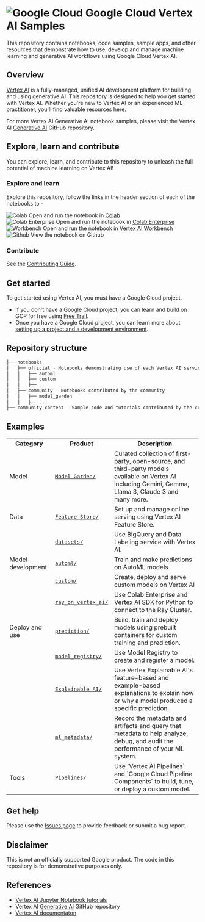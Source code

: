# ![Google Cloud](https://avatars.githubusercontent.com/u/2810941?s=60&v=4) Google Cloud Vertex AI Samples

This repository contains notebooks, code samples, sample apps, and other resources that demonstrate how to use, develop and manage machine learning and generative AI workflows using Google Cloud Vertex AI.

## Overview

[Vertex AI](https://cloud.google.com/vertex-ai) is a fully-managed, unified AI development platform for building and using generative AI. This repository is designed to help you get started with Vertex AI. Whether you're new to Vertex AI or an experienced ML practitioner, you'll find valuable resources here.

For more Vertex AI Generative AI notebook samples, please visit the Vertex AI [Generative AI](https://github.com/GoogleCloudPlatform/generative-ai) GitHub repository.

## Explore, learn and contribute

You can explore, learn, and contribute to this repository to unleash the full potential of machine learning on Vertex AI! 

### Explore and learn

Explore this repository, follow the links in the header section of each of the notebooks to -

![Colab](https://cloud.google.com/ml-engine/images/colab-logo-32px.png)  Open and run the notebook in [Colab](https://colab.google/)\
![Colab Enterprise](https://cloud.google.com/ml-engine/images/colab-enterprise-logo-32px.png)  Open and run the notebook in [Colab Enterprise](https://cloud.google.com/colab/docs/introduction)\
![Workbench](https://lh3.googleusercontent.com/UiNooY4LUgW_oTvpsNhPpQzsstV5W8F7rYgxgGBD85cWJoLmrOzhVs_ksK_vgx40SHs7jCqkTkCk=e14-rj-sc0xffffff-h130-w32)  Open and run the notebook in [Vertex AI Workbench](https://cloud.google.com/vertex-ai/docs/workbench/introduction)\
![Github](https://cloud.google.com/ml-engine/images/github-logo-32px.png)  View the notebook on Github

### Contribute

See the [Contributing Guide](https://github.com/GoogleCloudPlatform/vertex-ai-samples/blob/master/CONTRIBUTING.md).

## Get started

To get started using Vertex AI, you must have a Google Cloud project. 

- If you don't have a Google Cloud project, you can learn and build on GCP for free using [Free Trail](https://cloud.google.com/free).
- Once you have a Google Cloud project, you can learn more about [setting up a project and a development environment](https://cloud.google.com/vertex-ai/docs/start/cloud-environment).


## Repository structure

```bash
├── notebooks
│   ├── official - Notebooks demonstrating use of each Vertex AI service
│   │   ├── automl
│   │   ├── custom
│   │   ├── ...
│   ├── community - Notebooks contributed by the community
│   │   ├── model_garden
│   │   ├── ...
├── community-content - Sample code and tutorials contributed by the community

```
## Examples

<!-- markdownlint-disable MD033 -->
<table>

  <tr>
    <th style="text-align: center;">Category</th>
    <th style="text-align: center;">Product</th>
    <th style="text-align: center;">Description</th>
  </tr>
  <tr>
    <td>Model</td>
    <td>
      <a href="notebooks/community/model_garden"><code>Model Garden/</code></a>
    </td>
    <td>
      Curated collection of first-party, open-source, and third-party models available on Vertex AI including Gemini, Gemma, Llama 3, Claude 3 and many more.
    </td>
  </tr>
  <tr>
    <td>Data</td>
    <td>
      <a href="notebooks/official/feature_store"><code>Feature Store/</code></a>
    </td>
    <td>
      Set up and manage online serving using Vertex AI Feature Store.
    </td>
  </tr>
  <tr>
    <td></td>
    <td>
      <a href="notebooks/official/datasets"><code>datasets/</code></a>
    </td>
    <td>
      Use BigQuery and Data Labeling service with Vertex AI.
    </td>
  </tr>
  <tr>
    <td>Model development</td>
    <td>
      <a href="notebooks/official/automl"><code>automl/</code></a>
    </td>
    <td>
      Train and make predictions on AutoML models
    </td>
  </tr>
  <tr>
    <td></td>
    <td>
      <a href="notebooks/official/custom"><code>custom/</code></a>
    </td>
    <td>
      Create, deploy and serve custom  models on Vertex AI
    </td>
  </tr>
  <tr>
    <td></td>
    <td>
      <a href="notebooks/official/ray_on_vertex_ai"><code>ray_on_vertex_ai/</code></a>
    </td>
    <td>
      Use Colab Enterprise and Vertex AI SDK for Python to connect to the Ray Cluster.
    </td>
  </tr>
  <tr>
    <td>Deploy and use</td>
    <td>
      <a href="notebooks/official/prediction"><code>prediction/</code></a>
    </td>
    <td>
      Build, train and deploy models using prebuilt containers for custom training and prediction.
    </td>
  </tr>
  <tr>
    <td></td>
    <td>
      <a href="notebooks/official/model_registry"><code>model_registry/</code></a>
    </td>
    <td>
      Use Model Registry to create and register a model.
    </td>
  </tr>
  <tr>
    <td></td>
    <td>
      <a href="notebooks/official/explainable_ai"><code>Explainable AI/</code></a>
    </td>
    <td>
      Use Vertex Explainable AI's feature-based and example-based explanations to explain how or why a model produced a specific prediction.
    </td>
  </tr>
  <tr>
    <td></td>
    <td>
      <a href="notebooks/official/ml_metadata"><code>ml_metadata/</code></a>
    </td>
    <td>
      Record the metadata and artifacts and query that metadata to help analyze, debug, and audit the performance of your ML system.
    </td>
  </tr>
  <tr>
    <td>Tools</td>
    <td>
      <a href="notebooks/official/pipelines"><code>Pipelines/</code></a>
    </td>
    <td>
      Use `Vertex AI Pipelines` and `Google Cloud Pipeline Components` to build, tune, or deploy a custom model.
    </td>
  </tr>
</table>
<!-- markdownlint-enable MD033 -->


## Get help

Please use the [Issues page](https://github.com/GoogleCloudPlatform/vertex-ai-samples/issues) to provide feedback or submit a bug report.

## Disclaimer

This is not an officially supported Google product. The code in this repository is for demonstrative purposes only.


## References
- [Vertex AI Jupyter Notebook tutorials](https://cloud.google.com/vertex-ai/docs/tutorials/jupyter-notebooks)
- Vertex AI [Generative AI](https://github.com/GoogleCloudPlatform/generative-ai) GitHub repository
- [Vertex AI documentaton](https://cloud.google.com/vertex-ai/docs)
  
